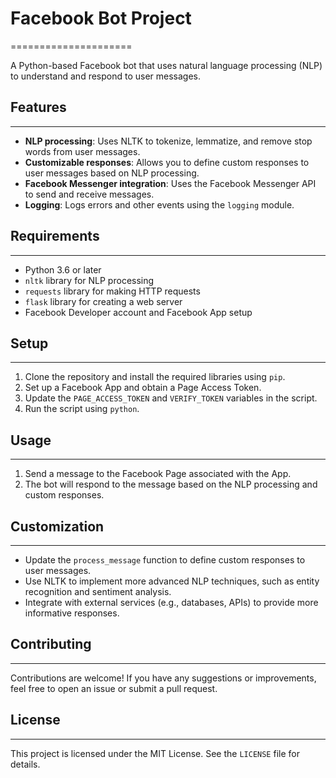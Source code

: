 # Facebook Bot Project
=====================

A Python-based Facebook bot that uses natural language processing (NLP) to understand and respond to user messages.

## Features
------------

*   **NLP processing**: Uses NLTK to tokenize, lemmatize, and remove stop words from user messages.
*   **Customizable responses**: Allows you to define custom responses to user messages based on NLP processing.
*   **Facebook Messenger integration**: Uses the Facebook Messenger API to send and receive messages.
*   **Logging**: Logs errors and other events using the `logging` module.

## Requirements
---------------

*   Python 3.6 or later
*   `nltk` library for NLP processing
*   `requests` library for making HTTP requests
*   `flask` library for creating a web server
*   Facebook Developer account and Facebook App setup

## Setup
--------

1.  Clone the repository and install the required libraries using `pip`.
2.  Set up a Facebook App and obtain a Page Access Token.
3.  Update the `PAGE_ACCESS_TOKEN` and `VERIFY_TOKEN` variables in the script.
4.  Run the script using `python`.

## Usage
-----

1.  Send a message to the Facebook Page associated with the App.
2.  The bot will respond to the message based on the NLP processing and custom responses.

## Customization
--------------

*   Update the `process_message` function to define custom responses to user messages.
*   Use NLTK to implement more advanced NLP techniques, such as entity recognition and sentiment analysis.
*   Integrate with external services (e.g., databases, APIs) to provide more informative responses.

## Contributing
------------

Contributions are welcome! If you have any suggestions or improvements, feel free to open an issue or submit a pull request.

## License
-------

This project is licensed under the MIT License. See the `LICENSE` file for details.